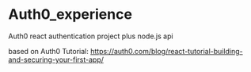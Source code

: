 # Auth0_experience
Auth0 react authentication project plus node.js api

based on Auth0 Tutorial:
<a href="https://auth0.com/blog/react-tutorial-building-and-securing-your-first-app/"> https://auth0.com/blog/react-tutorial-building-and-securing-your-first-app/</a>


